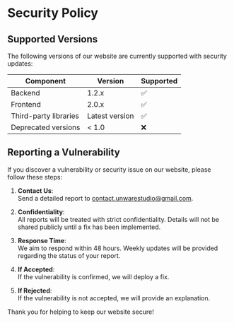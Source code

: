 # Security Policy

## Supported Versions

The following versions of our website are currently supported with security updates:

| Component         | Version         | Supported         |
| ------------------ | --------------- | ----------------- |
| Backend            | 1.2.x           | :white_check_mark: |
| Frontend           | 2.0.x           | :white_check_mark: |
| Third-party libraries | Latest version | :white_check_mark: |
| Deprecated versions | < 1.0           | :x:                |

## Reporting a Vulnerability

If you discover a vulnerability or security issue on our website, please follow these steps:

1. **Contact Us**:  
   Send a detailed report to [contact.unwarestudio@gmail.com](mailto:contact.unwarestudio@gmail.com).
   
2. **Confidentiality**:  
   All reports will be treated with strict confidentiality. Details will not be shared publicly until a fix has been implemented.

3. **Response Time**:  
   We aim to respond within 48 hours. Weekly updates will be provided regarding the status of your report.

4. **If Accepted**:  
   If the vulnerability is confirmed, we will deploy a fix.

5. **If Rejected**:  
   If the vulnerability is not accepted, we will provide an explanation.

Thank you for helping to keep our website secure!
